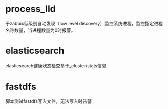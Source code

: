 # process_lld
于zabbix低级别自动发现（low level discovery）监控系统进程，监控指定进程名称数量，当进程数量为0时报警。

# elasticsearch
elasticsearch健康状态检查基于_cluster/stats信息

# fastdfs
脚本测试fastdfs写入文件，无法写入时告警